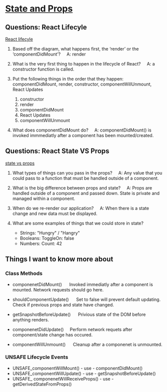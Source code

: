# [State and Props](https://canvas.instructure.com/courses/3385247/discussion_topics/12410576?module_item_id=52730790)

## Questions: React Lifecyle   
[React lifecyle](https://medium.com/@joshuablankenshipnola/react-component-lifecycle-events-cb77e670a093)

1. Based off the diagram, what happens first, the ‘render’ or the ‘componentDidMount’?
&nbsp;&nbsp;&nbsp;&nbsp;A: render
2. What is the very first thing to happen in the lifecycle of React?
&nbsp;&nbsp;&nbsp;&nbsp;A: a constructor function is called.
3. Put the following things in the order that they happen: componentDidMount, render, constructor, componentWillUnmount, React Updates
    1. constructor
    2. render
    3. componentDidMount
    4. React Updates
    5. componentWillUnmount

4. What does componentDidMount do?
&nbsp;&nbsp;&nbsp;&nbsp;A: componentDidMount() is invoked immmediatly after a component has been mounted/created.

## Questions: React State VS Props

[state vs props](https://www.youtube.com/watch?v=IYvD9oBCuJI)

1. What types of things can you pass in the props?
&nbsp;&nbsp;&nbsp;&nbsp;A: Any value that you could pass to a function that must be handled outside of a component.
2. What is the big difference between props and state?
&nbsp;&nbsp;&nbsp;&nbsp;A: Props are handled outside of a component and passed down. State is private and managed within a component.
3. When do we re-render our application?
&nbsp;&nbsp;&nbsp;&nbsp;A: When there is a state change and new data must be displayed.
4. What are some examples of things that we could store in state?

   - Strings: "Hungry" / "Hangry"
   - Booleans: ToggleOn: false
   - Numbers: Count: 42

## Things I want to know more about

### Class Methods

- componenetDidMount()
&nbsp;&nbsp;&nbsp;&nbsp; Invoked immediatly after a component is mounted. Network requests should go here.

- shouldComponentUpdate()
&nbsp;&nbsp;&nbsp;&nbsp; Set to false will prevent default updating. Check if previous props and state have changed.

- getSnapshotBeforeUpdate()
&nbsp;&nbsp;&nbsp;&nbsp; Privious state of the DOM before anything renders.

- componenetDidUpdate()
&nbsp;&nbsp;&nbsp; Perform network requets after component/state change has occured.

- componentWillUnmount()
&nbsp;&nbsp;&nbsp;&nbsp; Cleanup after a componenet is unmounted.

### UNSAFE Lifecycle Events

- UNSAFE_componentWillMount() - use - componentDidMount()
- UNSAFE_componentWillUpdate() - use - getSnapshotBeforeUpdate()
- UNSAFE_ componenetWillReceiveProps() - use - getDerivedStateFromProps()
